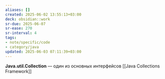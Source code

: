 ```yaml
---
aliases: []
created: 2025-06-02 13:55:13+03:00
deck: obsidian::work
sr-due: 2025-06-07
sr-ease: 270
sr-interval: 4
tags:
- note/specific/code
- category/java
updated: 2025-06-03 07:11:39+03:00
---
```


**Java.util.Collection**
—
один из основных интерфейсов [[Java Collections Framework]]